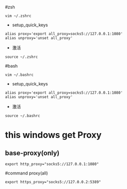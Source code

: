 #zsh
~~~
vim ~/.zshrc
~~~

- setup_quick_keys
~~~
alias proxy='export all_proxy=socks5://127.0.0.1:1080'
alias unproxy='unset all_proxy'
~~~
- 激活
~~~
source ~/.zshrc
~~~

#bash
~~~
vim ~/.bashrc
~~~

- setup_quick_keys
~~~
alias proxy='export all_proxy=socks5://127.0.0.1:1080'
alias unproxy='unset all_proxy'
~~~
- 激活
~~~
source ~/.bashrc
~~~

# this windows get Proxy
## base-proxy(only)
~~~
export http_proxy="socks5://127.0.0.1:1080"
~~~

#command proxy(all)
~~~
export https_proxy="socks5://127.0.0.2:5389"
~~~
